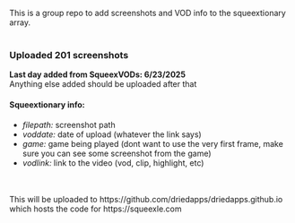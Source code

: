 This is a group repo to add screenshots and VOD info to the squeextionary array.<br><br>

<h3>Uploaded 201 screenshots</h3>
<b>Last day added from SqueexVODs: 6/23/2025</b><br>
Anything else added should be uploaded after that

<h4>Squeextionary info:</h4>
<ul>
    <li><i>filepath:</i> screenshot path</li> 
    <li><i>voddate:</i> date of upload (whatever the link says)</li>
    <li><i>game:</i> game being played (dont want to use the very first frame, make sure you can see some screenshot from the game)</li>
    <li><i>vodlink:</i> link to the video (vod, clip, highlight, etc)</li>
</ul>
<br><br>
This will be uploaded to https://github.com/driedapps/driedapps.github.io which hosts the code for https://squeexle.com
